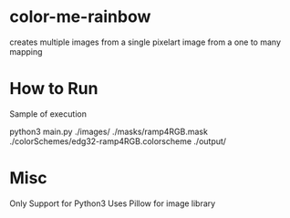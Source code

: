# color-me-rainbow
creates multiple images from a single pixelart image from a one to many mapping

# How to Run
Sample of execution

python3 main.py ./images/ ./masks/ramp4RGB.mask ./colorSchemes/edg32-ramp4RGB.colorscheme ./output/

# Misc
Only Support for Python3
Uses Pillow for image library